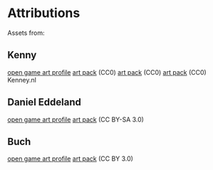 # Attributions

Assets from:

## Kenny

[open game art profile](https://opengameart.org/users/kenney)
[art pack](https://opengameart.org/content/tower-defense-300-tilessprites) (CC0)
[art pack](https://opengameart.org/content/top-down-tanks-redux) (CC0)
[art pack](https://opengameart.org/content/medieval-rts-120) (CC0)
Kenney.nl


## Daniel Eddeland

[open game art profile](https://opengameart.org/users/daneeklu)
[art pack](https://opengameart.org/content/extended-lpc-magic-pack) (CC BY-SA 3.0)

## Buch

[open game art profile](https://opengameart.org/users/buch)
[art pack](https://opengameart.org/content/rpg-status-icons-16x16-and-8x8) (CC BY 3.0)
